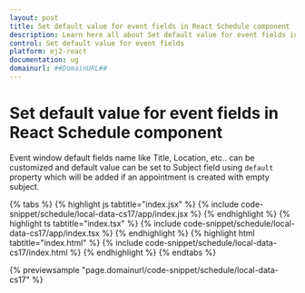 ```yaml
---
layout: post
title: Set default value for event fields in React Schedule component | Syncfusion
description: Learn here all about Set default value for event fields in Syncfusion React Schedule component of Syncfusion Essential JS 2 and more.
control: Set default value for event fields 
platform: ej2-react
documentation: ug
domainurl: ##DomainURL##
---
```


# Set default value for event fields in React Schedule component

Event window default fields name like Title, Location, etc.. can be customized and default value can be set to Subject field using `default` property which will be added if an appointment is created with empty subject.

{% tabs %}
{% highlight js tabtitle="index.jsx" %}
{% include code-snippet/schedule/local-data-cs17/app/index.jsx %}
{% endhighlight %}
{% highlight ts tabtitle="index.tsx" %}
{% include code-snippet/schedule/local-data-cs17/app/index.tsx %}
{% endhighlight %}
{% highlight html tabtitle="index.html" %}
{% include code-snippet/schedule/local-data-cs17/index.html %}
{% endhighlight %}
{% endtabs %}
        
{% previewsample "page.domainurl/code-snippet/schedule/local-data-cs17" %}